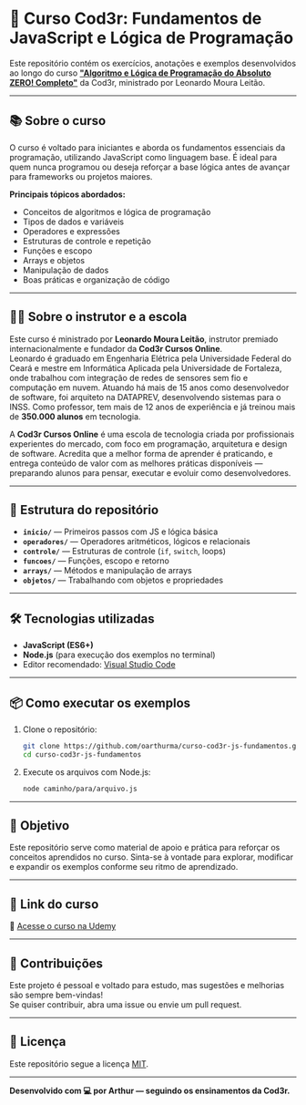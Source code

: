 # 🚀 Curso Cod3r: Fundamentos de JavaScript e Lógica de Programação

Este repositório contém os exercícios, anotações e exemplos desenvolvidos ao longo do curso [**"Algoritmo e Lógica de Programação do Absoluto ZERO! Completo"**](https://www.udemy.com/course/aprenda-programacao-do-absoluto-zero-o-seu-primeiro-curso/) da Cod3r, ministrado por Leonardo Moura Leitão.

---

## 📚 Sobre o curso

O curso é voltado para iniciantes e aborda os fundamentos essenciais da programação, utilizando JavaScript como linguagem base. É ideal para quem nunca programou ou deseja reforçar a base lógica antes de avançar para frameworks ou projetos maiores.

**Principais tópicos abordados:**

- Conceitos de algoritmos e lógica de programação
- Tipos de dados e variáveis
- Operadores e expressões
- Estruturas de controle e repetição
- Funções e escopo
- Arrays e objetos
- Manipulação de dados
- Boas práticas e organização de código

---

## 🧑‍🏫 Sobre o instrutor e a escola

Este curso é ministrado por **Leonardo Moura Leitão**, instrutor premiado internacionalmente e fundador da **Cod3r Cursos Online**.  
Leonardo é graduado em Engenharia Elétrica pela Universidade Federal do Ceará e mestre em Informática Aplicada pela Universidade de Fortaleza, onde trabalhou com integração de redes de sensores sem fio e computação em nuvem. Atuando há mais de 15 anos como desenvolvedor de software, foi arquiteto na DATAPREV, desenvolvendo sistemas para o INSS. Como professor, tem mais de 12 anos de experiência e já treinou mais de **350.000 alunos** em tecnologia.

A **Cod3r Cursos Online** é uma escola de tecnologia criada por profissionais experientes do mercado, com foco em programação, arquitetura e design de software. Acredita que a melhor forma de aprender é praticando, e entrega conteúdo de valor com as melhores práticas disponíveis — preparando alunos para pensar, executar e evoluir como desenvolvedores.

---

## 🧠 Estrutura do repositório

- **`inicio/`** — Primeiros passos com JS e lógica básica  
- **`operadores/`** — Operadores aritméticos, lógicos e relacionais  
- **`controle/`** — Estruturas de controle (`if`, `switch`, loops)  
- **`funcoes/`** — Funções, escopo e retorno  
- **`arrays/`** — Métodos e manipulação de arrays  
- **`objetos/`** — Trabalhando com objetos e propriedades  

---

## 🛠️ Tecnologias utilizadas

- **JavaScript (ES6+)**
- **Node.js** (para execução dos exemplos no terminal)
- Editor recomendado: [Visual Studio Code](https://code.visualstudio.com)

---

## 📦 Como executar os exemplos

1. Clone o repositório:
   ```bash
   git clone https://github.com/oarthurma/curso-cod3r-js-fundamentos.git
   cd curso-cod3r-js-fundamentos
   ```

2. Execute os arquivos com Node.js:
   ```bash
   node caminho/para/arquivo.js
   ```

---

## 🎯 Objetivo

Este repositório serve como material de apoio e prática para reforçar os conceitos aprendidos no curso. Sinta-se à vontade para explorar, modificar e expandir os exemplos conforme seu ritmo de aprendizado.

---

## 📎 Link do curso

🔗 [Acesse o curso na Udemy](https://www.udemy.com/course/aprenda-programacao-do-absoluto-zero-o-seu-primeiro-curso/)

---

## 🤝 Contribuições

Este projeto é pessoal e voltado para estudo, mas sugestões e melhorias são sempre bem-vindas!  
Se quiser contribuir, abra uma issue ou envie um pull request.

---

## 📄 Licença

Este repositório segue a licença [MIT](LICENSE).

---

**Desenvolvido com 💻 por Arthur — seguindo os ensinamentos da Cod3r.**

